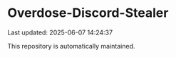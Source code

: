 # Overdose-Discord-Stealer

Last updated: 2025-06-07 14:24:37

This repository is automatically maintained.
